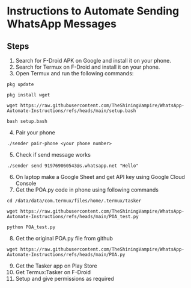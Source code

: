 # Instructions to Automate Sending WhatsApp Messages 

## Steps
1. Search for F-Droid APK on Google and install it on your phone.
2. Search for Termux on F-Droid and install it on your phone.
3. Open Termux and run the following commands:
```
pkg update 
```
```
pkg install wget
```
```
wget https://raw.githubusercontent.com/TheShiningVampire/WhatsApp-Automate-Instructions/refs/heads/main/setup.bash
```
```
bash setup.bash
```
4. Pair your phone
```
./sender pair-phone <your phone number>
```
5. Check if send message works
```
./sender send 919769060543@s.whatsapp.net "Hello"
```
6. On laptop make a Google Sheet and get API key using Google Cloud Console
7. Get the POA.py code in phone using following commands
```
cd /data/data/com.termux/files/home/.termux/tasker
```
```
wget https://raw.githubusercontent.com/TheShiningVampire/WhatsApp-Automate-Instructions/refs/heads/main/POA_test.py
```
```
python POA_test.py
```
8. Get the original POA.py file from github
```
wget https://raw.githubusercontent.com/TheShiningVampire/WhatsApp-Automate-Instructions/refs/heads/main/POA.py
```
9. Get the Tasker app on Play Store
10. Get Termux:Tasker on F-Droid
11. Setup and give permissions as required



